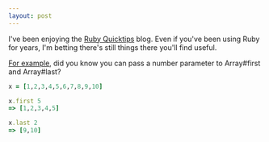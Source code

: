 ```yaml
---
layout: post
---
```


I've been enjoying the [Ruby Quicktips](http://rubyquicktips.com/) blog.  Even if you've been using Ruby for years, I'm betting there's still things there you'll find useful.

[For example](http://rubyquicktips.com/post/2311239580/array-first-and-array-last-parameters), did you know you can pass a number parameter to Array#first and Array#last?

``` ruby
x = [1,2,3,4,5,6,7,8,9,10]

x.first 5
=> [1,2,3,4,5]

x.last 2
=> [9,10]
```

